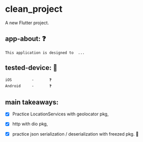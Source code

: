 # clean_project

A new Flutter project.

## app-about: ❓

    This application is designed to  ...

## tested-device: 📲

    iOS         -       ❓
    Android     -       ❓

## main takeaways: 

- [x] Practice LocationServices with geolocator pkg,
- [x] http with dio pkg,
- [x]  practice json serialization / deserialization with freezed pkg. 🌲


        
